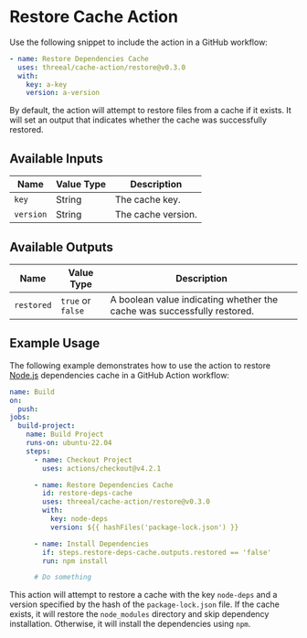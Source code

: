 # Restore Cache Action

Use the following snippet to include the action in a GitHub workflow:

```yaml
- name: Restore Dependencies Cache
  uses: threeal/cache-action/restore@v0.3.0
  with:
    key: a-key
    version: a-version
```

By default, the action will attempt to restore files from a cache if it exists. It will set an output that indicates whether the cache was successfully restored.

## Available Inputs

| Name      | Value Type | Description        |
| --------- | ---------- | ------------------ |
| `key`     | String     | The cache key.     |
| `version` | String     | The cache version. |

## Available Outputs

| Name       | Value Type        | Description                                                             |
| ---------- | ----------------- | ----------------------------------------------------------------------- |
| `restored` | `true` or `false` | A boolean value indicating whether the cache was successfully restored. |

## Example Usage

The following example demonstrates how to use the action to restore [Node.js](https://nodejs.org/) dependencies cache in a GitHub Action workflow:

```yaml
name: Build
on:
  push:
jobs:
  build-project:
    name: Build Project
    runs-on: ubuntu-22.04
    steps:
      - name: Checkout Project
        uses: actions/checkout@v4.2.1

      - name: Restore Dependencies Cache
        id: restore-deps-cache
        uses: threeal/cache-action/restore@v0.3.0
        with:
          key: node-deps
          version: ${{ hashFiles('package-lock.json') }}

      - name: Install Dependencies
        if: steps.restore-deps-cache.outputs.restored == 'false'
        run: npm install

      # Do something
```

This action will attempt to restore a cache with the key `node-deps` and a version specified by the hash of the `package-lock.json` file. If the cache exists, it will restore the `node_modules` directory and skip dependency installation. Otherwise, it will install the dependencies using `npm`.
